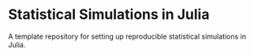 # Statistical Simulations in Julia
A template repository for setting up reproducible statistical simulations in Julia.

